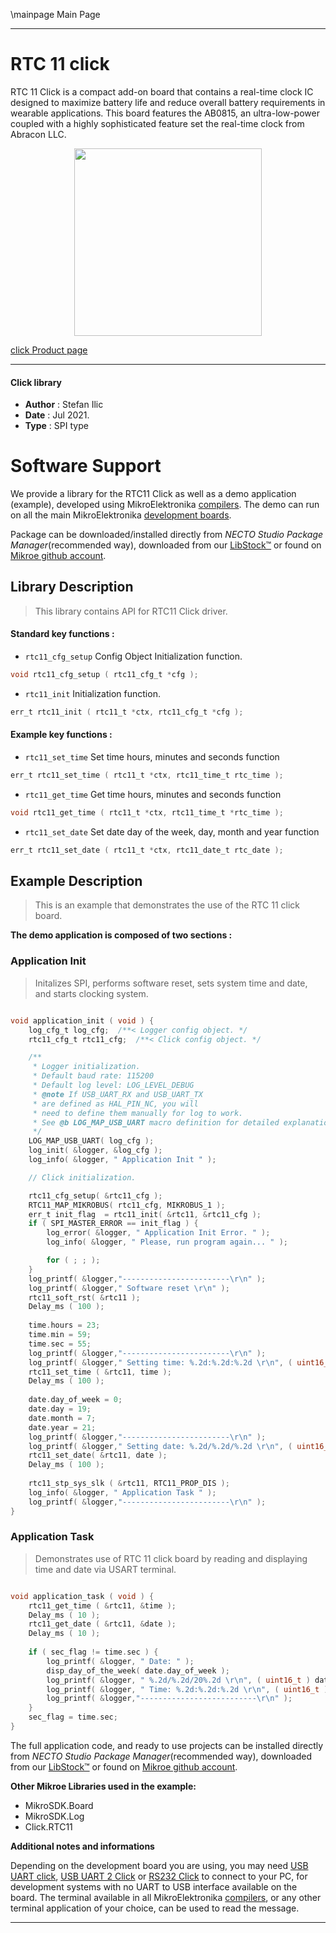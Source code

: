 \mainpage Main Page

---
# RTC 11 click

RTC 11 Click is a compact add-on board that contains a real-time clock IC designed to maximize battery life and reduce overall battery requirements in wearable applications. This board features the AB0815, an ultra-low-power coupled with a highly sophisticated feature set the real-time clock from Abracon LLC.

<p align="center">
  <img src="https://download.mikroe.com/images/click_for_ide/rtc11_click.png" height=300px>
</p>

[click Product page](https://www.mikroe.com/rtc-11-click)

---


#### Click library

- **Author**        : Stefan Ilic
- **Date**          : Jul 2021.
- **Type**          : SPI type


# Software Support

We provide a library for the RTC11 Click
as well as a demo application (example), developed using MikroElektronika
[compilers](https://www.mikroe.com/necto-studio).
The demo can run on all the main MikroElektronika [development boards](https://www.mikroe.com/development-boards).

Package can be downloaded/installed directly from *NECTO Studio Package Manager*(recommended way), downloaded from our [LibStock&trade;](https://libstock.mikroe.com) or found on [Mikroe github account](https://github.com/MikroElektronika/mikrosdk_click_v2/tree/master/clicks).

## Library Description

> This library contains API for RTC11 Click driver.

#### Standard key functions :

- `rtc11_cfg_setup` Config Object Initialization function.
```c
void rtc11_cfg_setup ( rtc11_cfg_t *cfg );
```

- `rtc11_init` Initialization function.
```c
err_t rtc11_init ( rtc11_t *ctx, rtc11_cfg_t *cfg );
```

#### Example key functions :

- `rtc11_set_time` Set time hours, minutes and seconds function
```c
err_t rtc11_set_time ( rtc11_t *ctx, rtc11_time_t rtc_time );
```

- `rtc11_get_time` Get time hours, minutes and seconds function
```c
void rtc11_get_time ( rtc11_t *ctx, rtc11_time_t *rtc_time );
```

- `rtc11_set_date` Set date day of the week, day, month and year function
```c
err_t rtc11_set_date ( rtc11_t *ctx, rtc11_date_t rtc_date );
```

## Example Description

> This is an example that demonstrates the use of the RTC 11 click board.

**The demo application is composed of two sections :**

### Application Init

> Initalizes SPI, performs software reset, sets system time and date, and starts clocking system.

```c

void application_init ( void ) {
    log_cfg_t log_cfg;  /**< Logger config object. */
    rtc11_cfg_t rtc11_cfg;  /**< Click config object. */

    /** 
     * Logger initialization.
     * Default baud rate: 115200
     * Default log level: LOG_LEVEL_DEBUG
     * @note If USB_UART_RX and USB_UART_TX 
     * are defined as HAL_PIN_NC, you will 
     * need to define them manually for log to work. 
     * See @b LOG_MAP_USB_UART macro definition for detailed explanation.
     */
    LOG_MAP_USB_UART( log_cfg );
    log_init( &logger, &log_cfg );
    log_info( &logger, " Application Init " );

    // Click initialization.

    rtc11_cfg_setup( &rtc11_cfg );
    RTC11_MAP_MIKROBUS( rtc11_cfg, MIKROBUS_1 );
    err_t init_flag  = rtc11_init( &rtc11, &rtc11_cfg );
    if ( SPI_MASTER_ERROR == init_flag ) {
        log_error( &logger, " Application Init Error. " );
        log_info( &logger, " Please, run program again... " );

        for ( ; ; );
    }
    log_printf( &logger,"------------------------\r\n" );
    log_printf( &logger," Software reset \r\n" );
    rtc11_soft_rst( &rtc11 );
    Delay_ms ( 100 );
    
    time.hours = 23;
    time.min = 59;
    time.sec = 55;
    log_printf( &logger,"------------------------\r\n" );
    log_printf( &logger," Setting time: %.2d:%.2d:%.2d \r\n", ( uint16_t ) time.hours, ( uint16_t ) time.min, ( uint16_t ) time.sec );
    rtc11_set_time ( &rtc11, time );
    Delay_ms ( 100 );
    
    date.day_of_week = 0;
    date.day = 19;
    date.month = 7;
    date.year = 21;
    log_printf( &logger,"------------------------\r\n" );
    log_printf( &logger," Setting date: %.2d/%.2d/%.2d \r\n", ( uint16_t ) date.day, ( uint16_t ) date.month, ( uint16_t ) date.year );
    rtc11_set_date( &rtc11, date );
    Delay_ms ( 100 );
    
    rtc11_stp_sys_slk ( &rtc11, RTC11_PROP_DIS );
    log_info( &logger, " Application Task " );
    log_printf( &logger,"------------------------\r\n" );
}

```

### Application Task

> Demonstrates use of RTC 11 click board by reading and displaying time and date via USART terminal.

```c

void application_task ( void ) {
    rtc11_get_time ( &rtc11, &time );
    Delay_ms ( 10 );
    rtc11_get_date ( &rtc11, &date );
    Delay_ms ( 10 );
    
    if ( sec_flag != time.sec ) {
        log_printf( &logger, " Date: " );
        disp_day_of_the_week( date.day_of_week );
        log_printf( &logger, " %.2d/%.2d/20%.2d \r\n", ( uint16_t ) date.day, ( uint16_t ) date.month, ( uint16_t ) date.year );
        log_printf( &logger, " Time: %.2d:%.2d:%.2d \r\n", ( uint16_t ) time.hours, ( uint16_t ) time.min, ( uint16_t ) time.sec );
        log_printf( &logger,"--------------------------\r\n" );
    }
    sec_flag = time.sec;
}

```


The full application code, and ready to use projects can be installed directly from *NECTO Studio Package Manager*(recommended way), downloaded from our [LibStock&trade;](https://libstock.mikroe.com) or found on [Mikroe github account](https://github.com/MikroElektronika/mikrosdk_click_v2/tree/master/clicks).

**Other Mikroe Libraries used in the example:**

- MikroSDK.Board
- MikroSDK.Log
- Click.RTC11

**Additional notes and informations**

Depending on the development board you are using, you may need
[USB UART click](http://shop.mikroe.com/usb-uart-click),
[USB UART 2 Click](http://shop.mikroe.com/usb-uart-2-click) or
[RS232 Click](http://shop.mikroe.com/rs232-click) to connect to your PC, for
development systems with no UART to USB interface available on the board. The
terminal available in all MikroElektronika
[compilers](http://shop.mikroe.com/compilers), or any other terminal application
of your choice, can be used to read the message.

---
